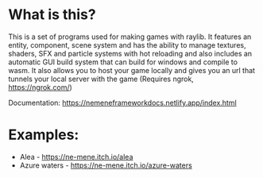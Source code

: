 # What is this?
This is a set of programs used for making games with raylib.
It features an entity, component, scene system and has the ability to manage textures, shaders, SFX and particle systems with hot reloading and also includes an automatic GUI build system that can build for windows and compile to wasm.
It also allows you to host your game locally and gives you an url that tunnels your local server with the game (Requires ngrok, https://ngrok.com/)

Documentation: https://nemeneframeworkdocs.netlify.app/index.html

# Examples:
* Alea         - https://ne-mene.itch.io/alea
* Azure waters - https://ne-mene.itch.io/azure-waters
